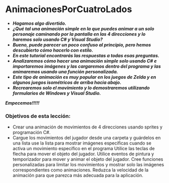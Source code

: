 # AnimacionesPorCuatroLados

- **_Hagamos algo divertido._**
- **_¿Qué tal una animación simple en la que puedes animar a un solo personaje caminando por la pantalla en las 4 direcciones y lo haremos solo usando C# y Visual Studio?_**
- **_Bueno, puede parecer un poco confuso al principio, pero hemos descubierto cómo hacerlo con estilo._**
- **_En este tutorial encontrarás las respuestas a todas esas preguntas._**
- **_Analizaremos cómo hacer una animación simple solo usando C# e importaremos imágenes y las cargaremos dentro del programa y las animaremos usando una función personalizada._**
- **_Este tipo de animación es muy popular en los juegos de Zelda y en algunos juegos isométricos de arriba hacia abajo._**
- **_Recrearemos solo el movimiento y lo demostraremos utilizando formularios de Windows y Visual Studio._**

**_Empecemos!!!!!_**

### Objetivos de esta lección:

- Crear una animación de movimientos de 4 direcciones usando sprites y programación C#.
- Cargue los movimientos del jugador desde una carpeta y guárdelos en una lista
use la lista para mostrar imágenes específicas cuando se activa un movimiento específico en el programa
Utilice las teclas de flecha para mover el objeto del jugador.
Utilice eventos de pintura y temporizador para mover y animar el objeto del jugador.
Cree funciones personalizadas para limitar los movimientos y mostrar solo las imágenes correspondientes como animaciones.
Reduzca la velocidad de la animación para que parezca más adecuada para la aplicación.
